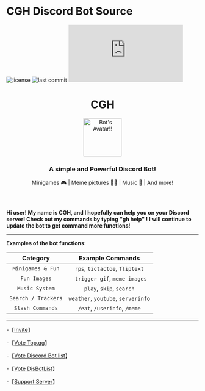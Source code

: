 # CGH Discord Bot Source
![license](https://img.shields.io/github/license/chingh1123/CGH-Source)
![last commit](https://img.shields.io/github/last-commit/chingh1123/CGH-Source)
[![discord.js version](https://img.shields.io/github/package-json/dependency-version/chingh1123/CGH-Source/discord.js)](https://discord.js.org)

<!DOCTYPE html>
<html lang="en">

<head>
  <link rel="preconnect" href="https://fonts.googleapis.com">
  <link href="https://fonts.googleapis.com/css2?family=Josefin+Sans&display=swap" rel="stylesheet">
  <link href="https://fonts.googleapis.com/css2?family=Fredoka+One&display=swap" rel="stylesheet">
  <link href="https://fonts.googleapis.com/css2?family=Freckle+Face&display=swap" rel="stylesheet">
</head>

<div>
  <header>
    <h1>CGH</h1>
    <img class="avatar" src="https://cdn.discordapp.com/attachments/823403284156776458/895110255955025930/cgh.png" alt="Bot's Avatar!!" length=120 width=100>
    <h3>A simple and Powerful Discord Bot!</h3>
    <p class="description">Minigames 🎮 | Meme pictures 🤸‍♂️ | Music 🎵 | And more!</p>
  </header>

**Hi user! My name is CGH, and I hopefully can help you on your Discord server! Check out my commands by typing**
**"gh help" ! I will continue to update the bot to get command more functions!**
  
----------------------------------------------------------------------------------------------------------------------------
**Examples of the bot functions:**

|    Category   |     Example Commands      |
|:----------:|:-------------:|
| `Minigames & Fun` | `rps`, `tictactoe`, `fliptext` |
| `Fun Images` |   ` trigger gif`, `meme images`   |
| `Music System` | `play`, `skip`, `search` |
| `Search / Trackers` | `weather`, `youtube`, `serverinfo` |
| `Slash Commands` | `/eat`, `/userinfo`, `/meme` |
  
-----------------------------------------------------------------------------------------------------------------------------
-【[Invite](https://discord.com/oauth2/authorize?client_id=837564399833055272&permissions=278941465683&scope=bot%20applications.commands)】
  
  
-【[Vote Top.gg](https://top.gg/bot/837564399833055272/vote/)】
  
  
-【[Vote Discord Bot list](https://discord.ly/cgh)】
  
  
-【[Vote DisBotList](https://disbotlist.xyz/bot/837564399833055272/vote)】


-【[Support Server](https://discord.gg/ZaExNbkjPt)】

</html>
